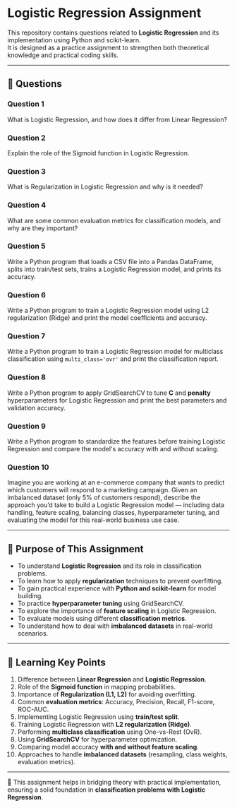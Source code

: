 # Logistic Regression Assignment

This repository contains questions related to **Logistic Regression** and its implementation using Python and scikit-learn.  
It is designed as a practice assignment to strengthen both theoretical knowledge and practical coding skills.

---

## 📘 Questions

### Question 1  
What is Logistic Regression, and how does it differ from Linear Regression?  

### Question 2  
Explain the role of the Sigmoid function in Logistic Regression.  

### Question 3  
What is Regularization in Logistic Regression and why is it needed?  

### Question 4  
What are some common evaluation metrics for classification models, and why are they important?  

### Question 5  
Write a Python program that loads a CSV file into a Pandas DataFrame, splits into train/test sets, trains a Logistic Regression model, and prints its accuracy.  

### Question 6  
Write a Python program to train a Logistic Regression model using L2 regularization (Ridge) and print the model coefficients and accuracy.  

### Question 7  
Write a Python program to train a Logistic Regression model for multiclass classification using `multi_class='ovr'` and print the classification report.  

### Question 8  
Write a Python program to apply GridSearchCV to tune **C** and **penalty** hyperparameters for Logistic Regression and print the best parameters and validation accuracy.  

### Question 9  
Write a Python program to standardize the features before training Logistic Regression and compare the model's accuracy with and without scaling.  

### Question 10  
Imagine you are working at an e-commerce company that wants to predict which customers will respond to a marketing campaign. Given an imbalanced dataset (only 5% of customers respond), describe the approach you’d take to build a Logistic Regression model — including data handling, feature scaling, balancing classes, hyperparameter tuning, and evaluating the model for this real-world business use case.  

---

## 🎯 Purpose of This Assignment

- To understand **Logistic Regression** and its role in classification problems.  
- To learn how to apply **regularization** techniques to prevent overfitting.  
- To gain practical experience with **Python and scikit-learn** for model building.  
- To practice **hyperparameter tuning** using GridSearchCV.  
- To explore the importance of **feature scaling** in Logistic Regression.  
- To evaluate models using different **classification metrics**.  
- To understand how to deal with **imbalanced datasets** in real-world scenarios.  

---

## 📝 Learning Key Points

1. Difference between **Linear Regression** and **Logistic Regression**.  
2. Role of the **Sigmoid function** in mapping probabilities.  
3. Importance of **Regularization (L1, L2)** for avoiding overfitting.  
4. Common **evaluation metrics**: Accuracy, Precision, Recall, F1-score, ROC-AUC.  
5. Implementing Logistic Regression using **train/test split**.  
6. Training Logistic Regression with **L2 regularization (Ridge)**.  
7. Performing **multiclass classification** using One-vs-Rest (OvR).  
8. Using **GridSearchCV** for hyperparameter optimization.  
9. Comparing model accuracy **with and without feature scaling**.  
10. Approaches to handle **imbalanced datasets** (resampling, class weights, evaluation metrics).  

---

📌 This assignment helps in bridging theory with practical implementation, ensuring a solid foundation in **classification problems with Logistic Regression**.  
